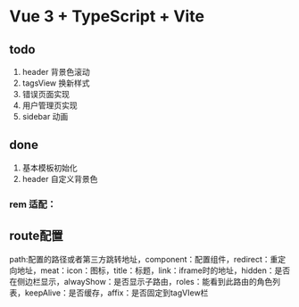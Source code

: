 # Vue 3 + TypeScript + Vite

## todo

1. header 背景色滚动
2. tagsView 换新样式
3. 错误页面实现
4. 用户管理页实现
5. sidebar 动画

## done

1. 基本模板初始化
2. header 自定义背景色

### rem 适配：

## route配置

path:配置的路径或者第三方跳转地址，component：配置组件，redirect：重定向地址，meat：icon：图标，title：标题，link：iframe时的地址，hidden：是否在侧边栏显示，alwayShow：是否显示子路由，roles：能看到此路由的角色列表，keepAlive：是否缓存，affix：是否固定到tagVIew栏